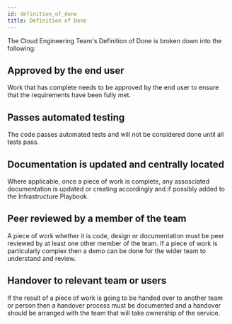 ```yaml
---
id: definition_of_done
title: Definition of Done
---
```

The Cloud Engineering Team's Definition of Done is broken down into the following:

## Approved by the end user
Work that has complete needs to be approved by the end user to ensure that the requirements have been fully met.

## Passes automated testing
The code passes automated tests and will not be considered done until all tests pass.

## Documentation is updated and centrally located
Where applicable, once a piece of work is complete, any assosciated documentation is updated or creating accordingly and if possibly added to the Infrastructure Playbook.

## Peer reviewed by a member of the team
A piece of work whether it is code, design or documentation must be peer reviewed by at least one other member of the team. If a piece of work is particularly complex then a demo can be done for the wider team to understand and review.

## Handover to relevant team or users
If the result of a piece of work is going to be handed over to another team or person then a handover process must be documented and a handover should be arranged with the team that will take ownership of the service.
